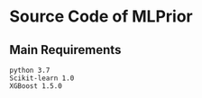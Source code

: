 # Source Code of MLPrior
## Main Requirements
    python 3.7
    Scikit-learn 1.0
    XGBoost 1.5.0

